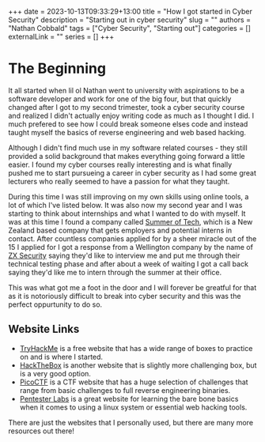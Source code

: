 +++ 
date = 2023-10-13T09:33:29+13:00
title = "How I got started in Cyber Security"
description = "Starting out in cyber security"
slug = ""
authors = "Nathan Cobbald"
tags = ["Cyber Security", "Starting out"]
categories = []
externalLink = ""
series = []
+++

# The Beginning 

It all started when lil ol Nathan went to university with aspirations to be a software developer and 
work for one of the big four, but that quickly changed after I got to my second trimester, took a 
cyber security course and realized I didn't actually enjoy writing code as much as I thought I 
did. I much prefered to see how I could break someone elses code and instead taught myself the 
basics of reverse engineering and web based hacking.

Although I didn't find much use in my software related courses - they still provided a solid background that makes everything going forward a little easier. 
I found my cyber courses really interesting and is what finally pushed me to start pursueing a career in cyber security as I had some 
great lecturers who really seemed to have a passion for what they taught.

During this time I was still improving on my own skills using online tools, a lot of which I've 
listed below. It was also now my second year and I was starting to think about internships and what I 
wanted to do with myself. It was at this time I found a company called 
[Summer of Tech](https://www.summeroftech.co.nz/), which is a New Zealand based company that 
gets employers and potential interns in contact. After countless companies applied for by a sheer 
miracle out of the 15 I applied for I got a response from a Wellington company by the name of 
[ZX Security](https://zxsecurity.co.nz) saying they'd like to interview me and put me through their 
technical testing phase and after about a week of waiting I got a call back saying they'd like me to 
intern through the summer at their office.

This was what got me a foot in the door and I will forever be greatful for that as it is notoriously
difficult to break into cyber security and this was the perfect oppurtunity to do so.

## Website Links

* [TryHackMe](https://tryhackme.com) is a free website that has a wide range of boxes to practice on and is where I started. 
* [HackTheBox](https://www.hackthebox.com/) is another website that is slightly more challenging box, but is a very good option.
* [PicoCTF](https://picoctf.org/) is a CTF website that has a huge selection of challenges that range from basic challenges to full reverse engineering binaries.
* [Pentester Labs](https://pentesterlab.com/) is a great website for learning the bare bone basics when it comes to using a linux system or essential web hacking tools.

There are just the websites that I personally used, but there are many more resources out there!
